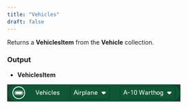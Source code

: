 ```yaml
---
title: "Vehicles"
draft: false
---
```

Returns a **VehiclesItem** from the **Vehicle** collection.
### Output
-   **VehiclesItem**

![Vehicles](https://raw.githubusercontent.com/battlefield-portal-community/Image-CDN/main/portal_blocks/Vehicles.png)
